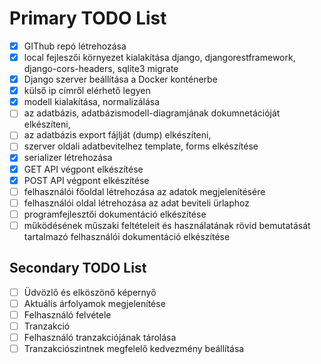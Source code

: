 # Primary TODO List 
- [x] GIThub repó létrehozása
- [x] local fejleszői környezet kialakítása django, djangorestframework, django-cors-headers, sqlite3 migrate
- [x] Django szerver beállítása a Docker konténerbe
- [x] külső ip címről elérhető legyen
- [x] modell kialakítása, normalizálása
- [ ] az adatbázis, adatbázismodell-diagramjának dokumnetációját elkészíteni,
- [ ] az adatbázis export fájlját (dump) elkészíteni,
- [ ] szerver oldali adatbevitelhez template, forms elkészítése
- [x] serializer létrehozása
- [x] GET API végpont elkészítése
- [x] POST API végpont elkészítése
- [ ] felhasználói főoldal létrehozása az adatok megjelenítésére
- [ ] felhasználói oldal létrehozása az adat beviteli ürlaphoz
- [ ] programfejlesztői dokumentáció elkészítése
- [ ] működésének műszaki feltételeit és használatának rövid bemutatását tartalmazó felhasználói dokumentáció elkészítése

## Secondary TODO List
- [ ] Üdvözlő és elköszönő képernyő
- [ ] Aktuális árfolyamok megjelenítése
- [ ] Felhasználó felvétele
- [ ] Tranzakció
- [ ] Felhasználó tranzakciójának tárolása
- [ ] Tranzakciószintnek megfelelő kedvezmény beállítása